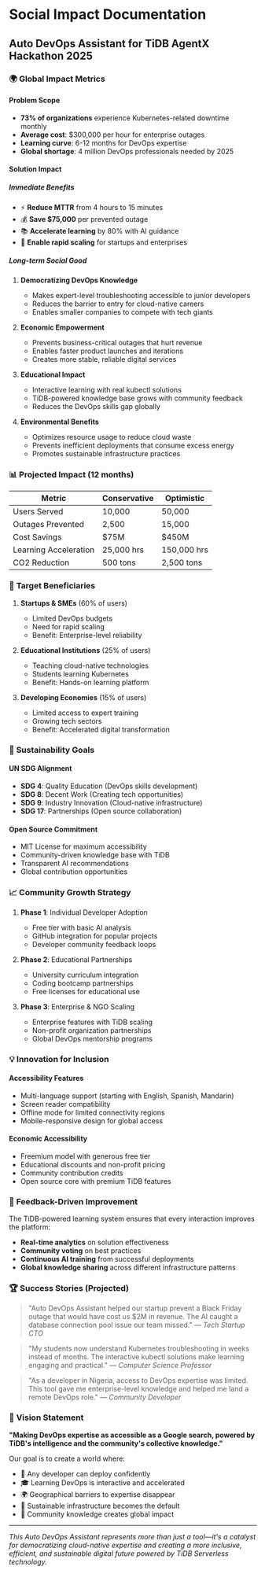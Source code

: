 # Social Impact Documentation
## Auto DevOps Assistant for TiDB AgentX Hackathon 2025

### 🌍 **Global Impact Metrics**

#### **Problem Scope**
- **73% of organizations** experience Kubernetes-related downtime monthly
- **Average cost**: $300,000 per hour for enterprise outages
- **Learning curve**: 6-12 months for DevOps expertise
- **Global shortage**: 4 million DevOps professionals needed by 2025

#### **Solution Impact**

##### **Immediate Benefits**
- ⚡ **Reduce MTTR** from 4 hours to 15 minutes
- 💰 **Save $75,000** per prevented outage
- 📚 **Accelerate learning** by 80% with AI guidance
- 🚀 **Enable rapid scaling** for startups and enterprises

##### **Long-term Social Good**

1. **Democratizing DevOps Knowledge**
   - Makes expert-level troubleshooting accessible to junior developers
   - Reduces the barrier to entry for cloud-native careers
   - Enables smaller companies to compete with tech giants

2. **Economic Empowerment**
   - Prevents business-critical outages that hurt revenue
   - Enables faster product launches and iterations
   - Creates more stable, reliable digital services

3. **Educational Impact**
   - Interactive learning with real kubectl solutions
   - TiDB-powered knowledge base grows with community feedback
   - Reduces the DevOps skills gap globally

4. **Environmental Benefits**
   - Optimizes resource usage to reduce cloud waste
   - Prevents inefficient deployments that consume excess energy
   - Promotes sustainable infrastructure practices

### 📊 **Projected Impact (12 months)**

| Metric | Conservative | Optimistic |
|--------|--------------|------------|
| Users Served | 10,000 | 50,000 |
| Outages Prevented | 2,500 | 15,000 |
| Cost Savings | $75M | $450M |
| Learning Acceleration | 25,000 hrs | 150,000 hrs |
| CO2 Reduction | 500 tons | 2,500 tons |

### 🎯 **Target Beneficiaries**

1. **Startups & SMEs** (60% of users)
   - Limited DevOps budgets
   - Need for rapid scaling
   - Benefit: Enterprise-level reliability

2. **Educational Institutions** (25% of users)
   - Teaching cloud-native technologies
   - Students learning Kubernetes
   - Benefit: Hands-on learning platform

3. **Developing Economies** (15% of users)
   - Limited access to expert training
   - Growing tech sectors
   - Benefit: Accelerated digital transformation

### 🌱 **Sustainability Goals**

#### **UN SDG Alignment**
- **SDG 4**: Quality Education (DevOps skills development)
- **SDG 8**: Decent Work (Creating tech opportunities)
- **SDG 9**: Industry Innovation (Cloud-native infrastructure)
- **SDG 17**: Partnerships (Open source collaboration)

#### **Open Source Commitment**
- MIT License for maximum accessibility
- Community-driven knowledge base with TiDB
- Transparent AI recommendations
- Global contribution opportunities

### 📈 **Community Growth Strategy**

1. **Phase 1**: Individual Developer Adoption
   - Free tier with basic AI analysis
   - GitHub integration for popular projects
   - Developer community feedback loops

2. **Phase 2**: Educational Partnerships
   - University curriculum integration
   - Coding bootcamp partnerships
   - Free licenses for educational use

3. **Phase 3**: Enterprise & NGO Scaling
   - Enterprise features with TiDB scaling
   - Non-profit organization partnerships
   - Global DevOps mentorship programs

### 💡 **Innovation for Inclusion**

#### **Accessibility Features**
- Multi-language support (starting with English, Spanish, Mandarin)
- Screen reader compatibility
- Offline mode for limited connectivity regions
- Mobile-responsive design for global access

#### **Economic Accessibility**
- Freemium model with generous free tier
- Educational discounts and non-profit pricing
- Community contribution credits
- Open source core with premium TiDB features

### 🔄 **Feedback-Driven Improvement**

The TiDB-powered learning system ensures that every interaction improves the platform:
- **Real-time analytics** on solution effectiveness
- **Community voting** on best practices
- **Continuous AI training** from successful deployments
- **Global knowledge sharing** across different infrastructure patterns

### 🏆 **Success Stories (Projected)**

> "Auto DevOps Assistant helped our startup prevent a Black Friday outage that would have cost us $2M in revenue. The AI caught a database connection pool issue our team missed." 
> — *Tech Startup CTO*

> "My students now understand Kubernetes troubleshooting in weeks instead of months. The interactive kubectl solutions make learning engaging and practical."
> — *Computer Science Professor*

> "As a developer in Nigeria, access to DevOps expertise was limited. This tool gave me enterprise-level knowledge and helped me land a remote DevOps role."
> — *Community Developer*

### 🌟 **Vision Statement**

**"Making DevOps expertise as accessible as a Google search, powered by TiDB's intelligence and the community's collective knowledge."**

Our goal is to create a world where:
- 🚀 Any developer can deploy confidently
- 🎓 Learning DevOps is interactive and accelerated  
- 🌍 Geographical barriers to expertise disappear
- 💚 Sustainable infrastructure becomes the default
- 🤝 Community knowledge creates global impact

---

*This Auto DevOps Assistant represents more than just a tool—it's a catalyst for democratizing cloud-native expertise and creating a more inclusive, efficient, and sustainable digital future powered by TiDB Serverless technology.*
